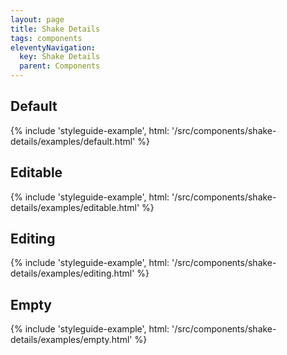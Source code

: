 ```yaml
---
layout: page
title: Shake Details
tags: components
eleventyNavigation:
  key: Shake Details
  parent: Components
---
```


## Default

{% include 'styleguide-example', html: '/src/components/shake-details/examples/default.html' %}

## Editable

{% include 'styleguide-example', html: '/src/components/shake-details/examples/editable.html' %}

## Editing

{% include 'styleguide-example', html: '/src/components/shake-details/examples/editing.html' %}

## Empty

{% include 'styleguide-example', html: '/src/components/shake-details/examples/empty.html' %}
